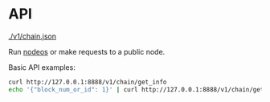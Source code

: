 # API

[./v1/chain.json](./api/chain.json)

Run [nodeos](https://github.com/vexanium/vex) or make requests to a public node.

Basic API examples:
```bash
curl http://127.0.0.1:8888/v1/chain/get_info
echo '{"block_num_or_id": 1}' | curl http://127.0.0.1:8888/v1/chain/get_block -d @-
```
